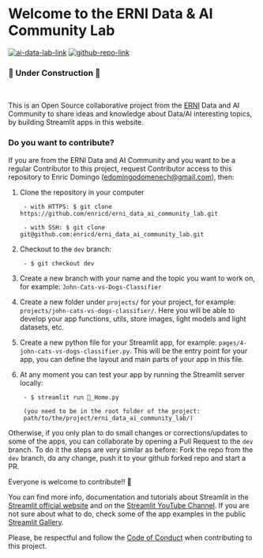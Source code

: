 # Welcome to the ERNI Data & AI Community Lab

[![ai-data-lab-link][ai-data-lab-badge]][ai-data-lab-link] [![github-repo-link][github-repo-badge]][github-repo-link]

### 🚧 Under Construction 🚧    

<br>

This is an Open Source collaborative project from the [ERNI](https://betterask.erni) Data and AI Community to share ideas and knowledge about Data/AI interesting topics, by building Streamlit apps in this website.

### **Do you want to contribute?**

If you are from the ERNI Data and AI Community and you want to be a regular Contributor to this project, request Contributor access to this repository to Enric Domingo (edomingodomenech@gmail.com), then:

1. Clone the repository in your computer
      
        - with HTTPS: $ git clone https://github.com/enricd/erni_data_ai_community_lab.git  

        - with SSH: $ git clone git@github.com:enricd/erni_data_ai_community_lab.git  
    
2. Checkout to the `dev` branch:   
      
        - $ git checkout dev  
    
3. Create a new branch with your name and the topic you want to work on, for example: `John-Cats-vs-Dogs-Classifier`
    
4. Create a new folder under `projects/`  for your project, for example: `projects/john-cats-vs-dogs-classifier/`. Here you will be able to develop your app functions, utils, store images, light models and light datasets, etc.
    
5. Create a new python file for your Streamlit app, for example: `pages/4-john-cats-vs-dogs-classifier.py`. This will be the entry point for your app, you can define the layout and main parts of your app in this file.
    
6. At any moment you can test your app by running the Streamlit server locally:
    
        - $ streamlit run 🧪_Home.py 

        (you need to be in the root folder of the project: 
        path/to/the/project/erni_data_ai_community_lab/)

Otherwise, if you only plan to do small changes or corrections/updates to some of the apps, you can collaborate by opening a Pull Request to the `dev` branch. To do it the steps are very similar as before: Fork the repo from the `dev` branch, do any change, push it to your github forked repo and start a PR. 

Everyone is welcome to contribute!! 🤗

You can find more info, documentation and tutorials about Streamlit in the [Streamlit official website](https://streamlit.io/) and on the [Streamlit YouTube Channel](https://www.youtube.com/@streamlitofficial). If you are not sure about what to do, check some of the app examples in the public [Streamlit Gallery](https://streamlit.io/gallery).

Please, be respectful and follow the [Code of Conduct](https://github.com/enricd/erni_data_ai_community_lab/docs/CODE_OF_CONDUCT.md) when contributing to this project.


[ai-data-lab-badge]: https://img.shields.io/badge/Web-🧪%20Data%20AI%20Lab-orange
[ai-data-lab-link]: https://erni-data-ai-lab.streamlit.app/

[github-repo-badge]: https://img.shields.io/badge/Repo-GitHub-white
[github-repo-link]: https://github.com/enricd/erni_data_ai_community_lab/